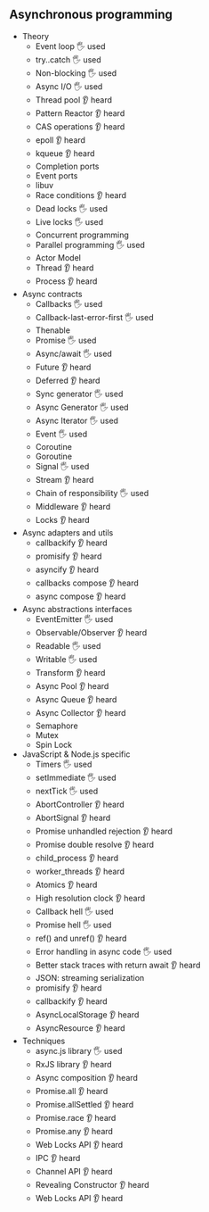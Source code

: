 ## Asynchronous programming

- Theory
  - Event loop  🖐️ used
  - try..catch  🖐️ used
  - Non-blocking  🖐️ used
  - Async I/O  🖐️ used
  - Thread pool  👂 heard
  - Pattern Reactor  👂 heard
  - CAS operations  👂 heard
  - epoll  👂 heard
  - kqueue  👂 heard
  - Completion ports  
  - Event ports  
  - libuv  
  - Race conditions  👂 heard
  - Dead locks  🖐️ used
  - Live locks  🖐️ used
  - Concurrent programming
  - Parallel programming  🖐️ used
  - Actor Model  
  - Thread  👂 heard
  - Process  👂 heard
- Async contracts
  - Callbacks  🖐️ used
  - Callback-last-error-first  🖐️ used
  - Thenable  
  - Promise  🖐️ used
  - Async/await  🖐️ used
  - Future  👂 heard
  - Deferred  👂 heard
  - Sync generator  🖐️ used
  - Async Generator  🖐️ used
  - Async Iterator  🖐️ used
  - Event  🖐️ used
  - Coroutine  
  - Goroutine  
  - Signal  🖐️ used
  - Stream  👂 heard
  - Chain of responsibility  🖐️ used
  - Middleware  👂 heard
  - Locks  👂 heard
- Async adapters and utils
  - callbackify  👂 heard
  - promisify  👂 heard
  - asyncify  👂 heard
  - callbacks compose  👂 heard
  - async compose  👂 heard
- Async abstractions interfaces
  - EventEmitter  🖐️ used
  - Observable/Observer  👂 heard
  - Readable  🖐️ used
  - Writable  🖐️ used
  - Transform  👂 heard
  - Async Pool  👂 heard
  - Async Queue  👂 heard
  - Async Collector  👂 heard
  - Semaphore  
  - Mutex  
  - Spin Lock  
- JavaScript & Node.js specific
  - Timers  🖐️ used
  - setImmediate  🖐️ used
  - nextTick  🖐️ used
  - AbortController  👂 heard
  - AbortSignal  👂 heard
  - Promise unhandled rejection  👂 heard
  - Promise double resolve  👂 heard
  - child_process  👂 heard
  - worker_threads  👂 heard
  - Atomics  👂 heard
  - High resolution clock  👂 heard
  - Callback hell  🖐️ used
  - Promise hell  🖐️ used
  - ref() and unref()  👂 heard
  - Error handling in async code   🖐️ used 
  - Better stack traces with return await  👂 heard
  - JSON: streaming serialization  
  - promisify  👂 heard
  - callbackify  👂 heard
  - AsyncLocalStorage  👂 heard
  - AsyncResource  👂 heard
- Techniques
  - async.js library  🖐️ used
  - RxJS library  👂 heard
  - Async composition  👂 heard
  - Promise.all  👂 heard
  - Promise.allSettled  👂 heard
  - Promise.race  👂 heard
  - Promise.any  👂 heard
  - Web Locks API  👂 heard
  - IPC  👂 heard
  - Channel API  👂 heard
  - Revealing Constructor  👂 heard
  - Web Locks API  👂 heard
